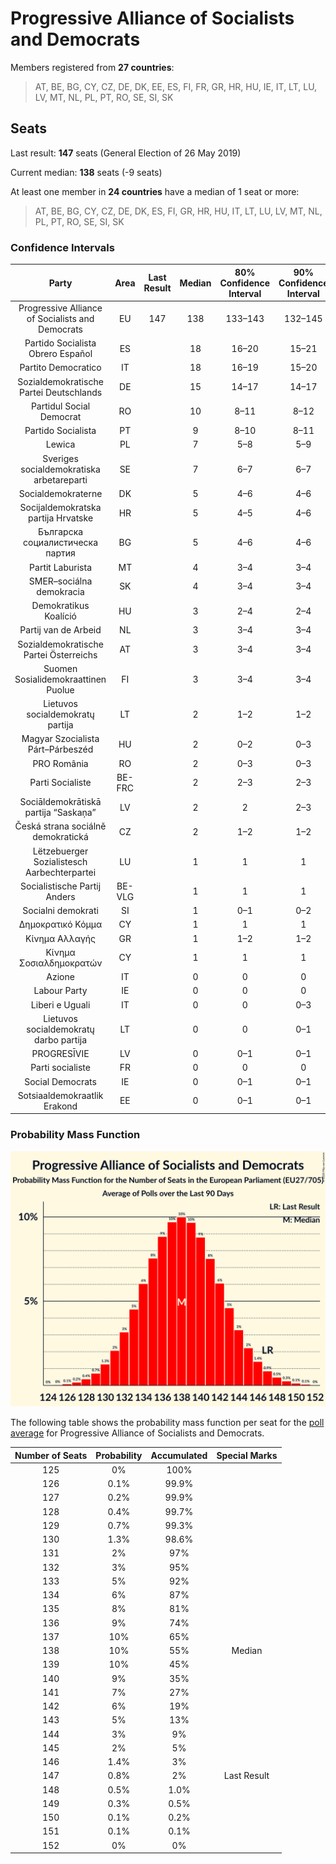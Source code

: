 # Progressive Alliance of Socialists and Democrats

Members registered from **27 countries**:

> AT, BE, BG, CY, CZ, DE, DK, EE, ES, FI, FR, GR, HR, HU, IE, IT, LT, LU, LV, MT, NL, PL, PT, RO, SE, SI, SK

## Seats

Last result: **147** seats (General Election of 26 May 2019)

Current median: **138** seats (-9 seats)

At least one member in **24 countries** have a median of 1 seat or more:

> AT, BE, BG, CY, CZ, DE, DK, ES, FI, GR, HR, HU, IT, LT, LU, LV, MT, NL, PL, PT, RO, SE, SI, SK

### Confidence Intervals

| Party | Area | Last Result | Median | 80% Confidence Interval | 90% Confidence Interval | 95% Confidence Interval | 99% Confidence Interval |
|:-----:|:----:|:-----------:|:------:|:-----------------------:|:-----------------------:|:-----------------------:|:-----------------------:|
| Progressive Alliance of Socialists and Democrats | EU | 147 | 138 | 133–143 | 132–145 | 130–146 | 128–148 |
| Partido Socialista Obrero Español | ES | | 18 | 16–20 | 15–21 | 15–22 | 14–22 |
| Partito Democratico | IT | | 18 | 16–19 | 15–20 | 15–20 | 14–21 |
| Sozialdemokratische Partei Deutschlands | DE | | 15 | 14–17 | 14–17 | 14–17 | 13–18 |
| Partidul Social Democrat | RO | | 10 | 8–11 | 8–12 | 8–12 | 7–13 |
| Partido Socialista | PT | | 9 | 8–10 | 8–11 | 7–11 | 7–11 |
| Lewica | PL | | 7 | 5–8 | 5–9 | 5–9 | 5–9 |
| Sveriges socialdemokratiska arbetareparti | SE | | 7 | 6–7 | 6–7 | 6–7 | 5–8 |
| Socialdemokraterne | DK | | 5 | 4–6 | 4–6 | 4–6 | 4–6 |
| Socijaldemokratska partija Hrvatske | HR | | 5 | 4–5 | 4–6 | 4–6 | 4–6 |
| Българска социалистическа партия | BG | | 5 | 4–6 | 4–6 | 4–6 | 4–6 |
| Partit Laburista | MT | | 4 | 3–4 | 3–4 | 3–4 | 3–5 |
| SMER–sociálna demokracia | SK | | 4 | 3–4 | 3–4 | 3–4 | 3–5 |
| Demokratikus Koalíció | HU | | 3 | 2–4 | 2–4 | 2–4 | 2–4 |
| Partij van de Arbeid | NL | | 3 | 3–4 | 3–4 | 3–4 | 2–4 |
| Sozialdemokratische Partei Österreichs | AT | | 3 | 3–4 | 3–4 | 3–4 | 2–4 |
| Suomen Sosialidemokraattinen Puolue | FI | | 3 | 3–4 | 3–4 | 3–4 | 3–5 |
| Lietuvos socialdemokratų partija | LT | | 2 | 1–2 | 1–2 | 1–3 | 1–3 |
| Magyar Szocialista Párt–Párbeszéd | HU | | 2 | 0–2 | 0–3 | 0–3 | 0–3 |
| PRO România | RO | | 2 | 0–3 | 0–3 | 0–4 | 0–4 |
| Parti Socialiste | BE-FRC | | 2 | 2–3 | 2–3 | 2–3 | 2–3 |
| Sociāldemokrātiskā partija “Saskaņa” | LV | | 2 | 2 | 2–3 | 2–3 | 1–3 |
| Česká strana sociálně demokratická | CZ | | 2 | 1–2 | 1–2 | 0–2 | 0–3 |
| Lëtzebuerger Sozialistesch Aarbechterpartei | LU | | 1 | 1 | 1 | 1 | 1 |
| Socialistische Partij Anders | BE-VLG | | 1 | 1 | 1 | 1 | 1 |
| Socialni demokrati | SI | | 1 | 0–1 | 0–2 | 0–2 | 0–2 |
| Δημοκρατικό Κόμμα | CY | | 1 | 1 | 1 | 1 | 1 |
| Κίνημα Αλλαγής | GR | | 1 | 1–2 | 1–2 | 1–2 | 1–2 |
| Κίνημα Σοσιαλδημοκρατών | CY | | 1 | 1 | 1 | 1 | 1 |
| Azione | IT | | 0 | 0 | 0 | 0 | 0 |
| Labour Party | IE | | 0 | 0 | 0 | 0 | 0 |
| Liberi e Uguali | IT | | 0 | 0 | 0–3 | 0–4 | 0–4 |
| Lietuvos socialdemokratų darbo partija | LT | | 0 | 0 | 0–1 | 0–1 | 0–1 |
| PROGRESĪVIE | LV | | 0 | 0–1 | 0–1 | 0–1 | 0–1 |
| Parti socialiste | FR | | 0 | 0 | 0 | 0 | 0 |
| Social Democrats | IE | | 0 | 0–1 | 0–1 | 0–1 | 0–2 |
| Sotsiaaldemokraatlik Erakond | EE | | 0 | 0–1 | 0–1 | 0–1 | 0–1 |

### Probability Mass Function

![Graph with seats probability mass function not yet produced](average-2020-04-30-seats-pmf-progressiveallianceofsocialistsanddemocrats.png "Seats Probability Mass Function")

The following table shows the probability mass function per seat for the [poll average](average-2020-04-30.html) for Progressive Alliance of Socialists and Democrats.

| Number of Seats | Probability | Accumulated | Special Marks |
|:---------------:|:-----------:|:-----------:|:-------------:|
| 125 | 0% | 100% |  |
| 126 | 0.1% | 99.9% |  |
| 127 | 0.2% | 99.9% |  |
| 128 | 0.4% | 99.7% |  |
| 129 | 0.7% | 99.3% |  |
| 130 | 1.3% | 98.6% |  |
| 131 | 2% | 97% |  |
| 132 | 3% | 95% |  |
| 133 | 5% | 92% |  |
| 134 | 6% | 87% |  |
| 135 | 8% | 81% |  |
| 136 | 9% | 74% |  |
| 137 | 10% | 65% |  |
| 138 | 10% | 55% | Median |
| 139 | 10% | 45% |  |
| 140 | 9% | 35% |  |
| 141 | 7% | 27% |  |
| 142 | 6% | 19% |  |
| 143 | 5% | 13% |  |
| 144 | 3% | 9% |  |
| 145 | 2% | 5% |  |
| 146 | 1.4% | 3% |  |
| 147 | 0.8% | 2% | Last Result |
| 148 | 0.5% | 1.0% |  |
| 149 | 0.3% | 0.5% |  |
| 150 | 0.1% | 0.2% |  |
| 151 | 0.1% | 0.1% |  |
| 152 | 0% | 0% |  |


